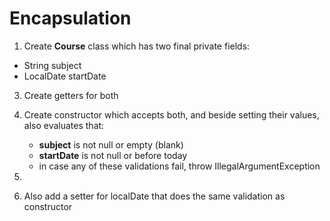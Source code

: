 # Encapsulation

1. Create **Course** class which has two final private fields:
 - String subject
 - LocalDate startDate

3. Create getters for both

3. Create constructor which accepts both, and beside setting their values, also evaluates that:
   - **subject** is not null or empty (blank)
   - **startDate** is not null or before today
   - in case any of these validations fail, throw IllegalArgumentException
4. 
5. Also add a setter for localDate that does the same validation as constructor

